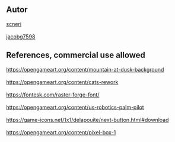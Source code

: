 ## Autor

[scneri](https://github.com/scneri) <br>  
[jacobg7598](https://github.com/jacobg7598) <br>  

## References, commercial use allowed

https://opengameart.org/content/mountain-at-dusk-background <br>  
https://opengameart.org/content/cats-rework <br>  
https://fontesk.com/raster-forge-font/ <br>  
https://opengameart.org/content/us-robotics-palm-pilot <br>  
https://game-icons.net/1x1/delapouite/next-button.html#download <br>  
https://opengameart.org/content/pixel-box-1 <br>  
